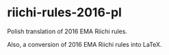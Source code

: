 # riichi-rules-2016-pl

Polish translation of 2016 EMA Riichi rules.

Also, a conversion of 2016 EMA Riichi rules into LaTeX.
